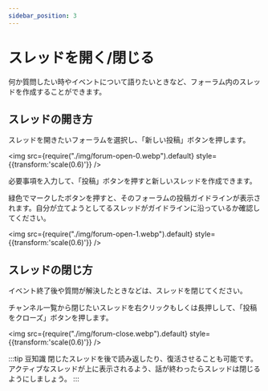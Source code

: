 ```yaml
---
sidebar_position: 3
---
```


# スレッドを開く/閉じる

何か質問したい時やイベントについて語りたいときなど、フォーラム内のスレッドを作成することができます。

## スレッドの開き方

スレッドを開きたいフォーラムを選択し、「新しい投稿」ボタンを押します。

<img src={require("./img/forum-open-0.webp").default} style={{transform:'scale(0.6)'}} />

必要事項を入力して、「投稿」ボタンを押すと新しいスレッドを作成できます。

緑色でマークしたボタンを押すと、そのフォーラムの投稿ガイドラインが表示されます。自分が立てようとしてるスレッドがガイドラインに沿っているか確認してください。

<img src={require("./img/forum-open-1.webp").default} style={{transform:'scale(0.6)'}} />

## スレッドの閉じ方

イベント終了後や質問が解決したときなどは、スレッドを閉じてください。

チャンネル一覧から閉じたいスレッドを右クリックもしくは長押しして、「投稿をクローズ」ボタンを押します。

<img src={require("./img/forum-close.webp").default} style={{transform:'scale(0.6)'}} />

:::tip 豆知識
閉じたスレッドを後で読み返したり、復活させることも可能です。アクティブなスレッドが上に表示されるよう、話が終わったらスレッドは閉じるようにしましょう。
:::
